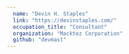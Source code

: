 ```yaml
---
  name: "Devin H. Staples"
  link: "https://devinstaples.com/"
  occupation_title: "Consultant"
  organization: "Macktez Corporation"
  github: "devmast"
---
```

